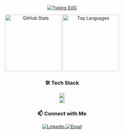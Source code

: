 <div align="center">

  <!-- 👋 Typing Animation -->
  <p>
    <a href="https://git.io/typing-svg">
      <img src="https://readme-typing-svg.herokuapp.com?font=Fira+Code&pause=1000&color=00F72A&width=440&lines=Hello+Guys!;I'm+a+Developer;Welcome+to+my+Profile!&center=true&v=1" alt="Typing SVG" />
    </a>
  </p>

  <!-- 📊 GitHub Stats -->
  <div align="center">
    <img height="180em" src="https://github-readme-stats.vercel.app/api?username=irawanap&show_icons=true&theme=radical&count_private=true&hide_border=true&include_all_commits=true&cache_seconds=1800" alt="GitHub Stats" />
    <img height="180em" src="https://github-readme-stats.vercel.app/api/top-langs/?username=irawanap&layout=compact&theme=radical&hide_border=true&cache_seconds=1800" alt="Top Languages" />
  </div>

  <!-- 🛠 Tech Stack -->
  <h3>🛠 Tech Stack</h3>
  <img src="https://skillicons.dev/icons?i=laravel,js,react,nodejs,express,go,mysql,mongodb,firebase&theme=dark" />
  <br/>
  <img src="https://skillicons.dev/icons?i=git,github,vscode,gcp,docker&theme=dark" />

  <!-- 📫 Contact -->
  <h3>📫 Connect with Me</h3>
  <p>
    <a href="https://linkedin.com/in/irawanajipangestu" target="_blank">
      <img alt="LinkedIn" src="https://img.shields.io/badge/LinkedIn-irawanaajipangestu-blue?style=for-the-badge&logo=linkedin&logoColor=white" />
    </a>
    <a href="mailto:irawanajhi22@gmail.com">
      <img alt="Email" src="https://img.shields.io/badge/Email-Contact%20Me-red?style=for-the-badge&logo=gmail&logoColor=white" />
    </a>
  </p>

</div>
